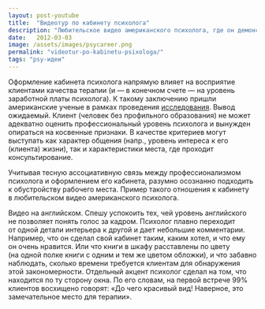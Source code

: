```yaml
---
layout: post-youtube
title:  "Видеотур по кабинету психолога"
description: "Любительское видео американского психолога, где он демонстрирует собственный рабочий кабинет"
date:   2012-03-03			 
image: /assets/images/psycareer.png
permalink: "videotur-po-kabinetu-psixologa/"
tags: "psy-идеи"
---
```


<p>Оформление кабинета психолога напрямую влияет на&nbsp;восприятие клиентами качества терапии (и&nbsp;— в&nbsp;конечном счете&nbsp;— на&nbsp;уровень заработной платы психолога). К&nbsp;такому заключению пришли американские ученые в&nbsp;рамках проведения <a href="/kak-oformit-kabinet-psixologa/" title="Как оформить кабинет психолога">исследования</a>. Вывод ожидаемый. Клиент (человек без профильного образования) не&nbsp;может адекватно оценить профессиональный уровень психолога и&nbsp;вынужден опираться на&nbsp;косвенные признаки. В&nbsp;качестве критериев могут выступать как характер общения (напр., уровень интереса к&nbsp;его (клиента) жизни), так и&nbsp;характеристики места, где проходит консультирование.</p>
<p>Учитывая тесную ассоциативную связь между профессионализмом психолога и&nbsp;оформлением его кабинета, разумно осознанно подходить к&nbsp;обустройству рабочего места. Пример такого отношения к&nbsp;кабинету в&nbsp;любительском видео американского психолога.</p>

<amp-youtube data-videoid="w5HCfF1eZG8" layout="responsive" width="560" height="315"></amp-youtube>

<p>Видео на&nbsp;английском. Спешу успокоить тех, чей уровень английского не&nbsp;позволяет понять голос за&nbsp;кадром. Психолог плавно переходит от&nbsp;одной детали интерьера к&nbsp;другой и&nbsp;дает небольшие комментарии. Например, что он&nbsp;сделал свой кабинет таким, каким хотел, и&nbsp;что ему он&nbsp;очень нравится. Или что книги в&nbsp;шкафу расставлены по&nbsp;цвету (на&nbsp;одной полке книги с&nbsp;одним и&nbsp;тем&nbsp;же цветом обложки), и&nbsp;что забавно наблюдать, сколько времени требуется клиентам для обнаружения этой закономерности. Отдельный акцент психолог сделал на&nbsp;том, что находится по&nbsp;ту&nbsp;сторону окна. По&nbsp;его словам, на&nbsp;первой встрече&nbsp;99% клиентов восхищено говорят: «До&nbsp;чего красивый вид! Наверное, это замечательное место для терапии».</p>
